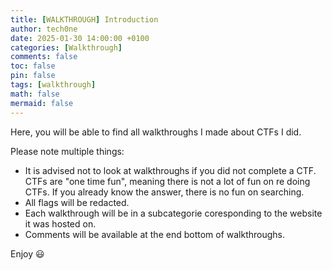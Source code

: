 ```yaml
---
title: [WALKTHROUGH] Introduction
author: tech0ne
date: 2025-01-30 14:00:00 +0100
categories: [Walkthrough]
comments: false
toc: false
pin: false
tags: [walkthrough]
math: false
mermaid: false
---
```


Here, you will be able to find all walkthroughs I made about CTFs I did.

Please note multiple things:

- It is advised not to look at walkthroughs if you did not complete a CTF. CTFs are "one time fun", meaning there is not a lot of fun on re doing CTFs. If you already know the answer, there is no fun on searching.
- All flags will be redacted.
- Each walkthrough will be in a subcategorie coresponding to the website it was hosted on.
- Comments will be available at the end bottom of walkthroughs.

Enjoy &#128515;
